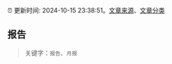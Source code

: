 :alarm_clock: 更新时间: 2024-10-15 23:38:51。[文章来源](/README.md)、[文章分类](/TAGS.md)

## 报告


> 关键字：`报告`、`月报`




